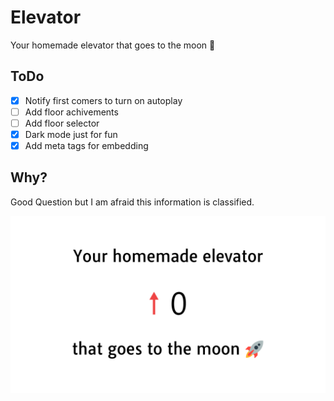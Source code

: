 # Elevator

Your homemade elevator that goes to the moon 🚀

## ToDo

- [x] Notify first comers to turn on autoplay
- [ ] Add floor achivements
- [ ] Add floor selector
- [x] Dark mode just for fun
- [x] Add meta tags for embedding

## Why?

Good Question but I am afraid this information is classified.

![banner](banner.png)

